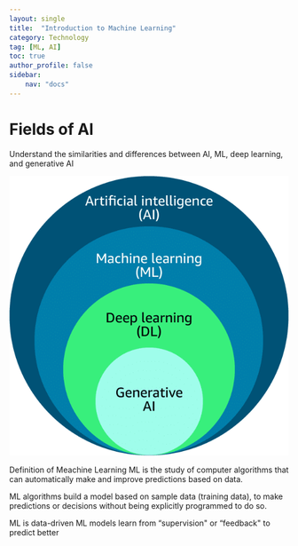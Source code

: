 ```yaml
---
layout: single
title:  "Introduction to Machine Learning"
category: Technology
tag: [ML, AI]
toc: true
author_profile: false
sidebar:
    nav: "docs"
---
```


Fields of AI
===

Understand the similarities and differences between AI, ML, deep learning, and generative AI

![Alt text](images/2025-03-09-IntroML/01-AIDiagram.png)


Definition of Meachine Learning
ML is the study of computer algorithms that can automatically make and improve predictions based on data.

ML algorithms build a model based on sample data (training data), to make predictions or decisions without being explicitly programmed to do so.

ML is data-driven
ML models learn from “supervision" or “feedback" to predict better


